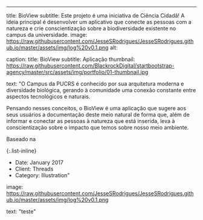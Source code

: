 ---
title: BioView
subtitle: Este projeto é uma iniciativa de Ciência Cidadã! A ideia principal é desenvolver um aplicativo que conecte as pessoas com a natureza e crie conscientização sobre a biodiversidade existente no campus da universidade.
image: https://raw.githubusercontent.com/JesseSRodrigues/JesseSRodrigues.github.io/master/assets/img/log%20v0.1.png
alt:

caption:
  title: BioView
  subtitle: Aplicação
  thumbnail: https://raw.githubusercontent.com/BlackrockDigital/startbootstrap-agency/master/src/assets/img/portfolio/01-thumbnail.jpg

text: 
"O Campus da PUCRS é conhecido por sua arquitetura moderna e diversidade biológica, gerando à comunidade uma conexão constante entre aspectos tecnológicos e naturais. 

Pensando nesses conceitos, o BioView é uma aplicação que sugere aos seus usuários a documentação deste meio natural de forma que, além de informar e conectar as pessoas à natureza que está inserida, leva à conscientização sobre o impacto que temos sobre nosso meio ambiente.

Baseado na  

{:.list-inline}
- Date: January 2017
- Client: Threads
- Category: Illustration"

image: https://raw.githubusercontent.com/JesseSRodrigues/JesseSRodrigues.github.io/master/assets/img/log%20v0.1.png

text: "teste"

